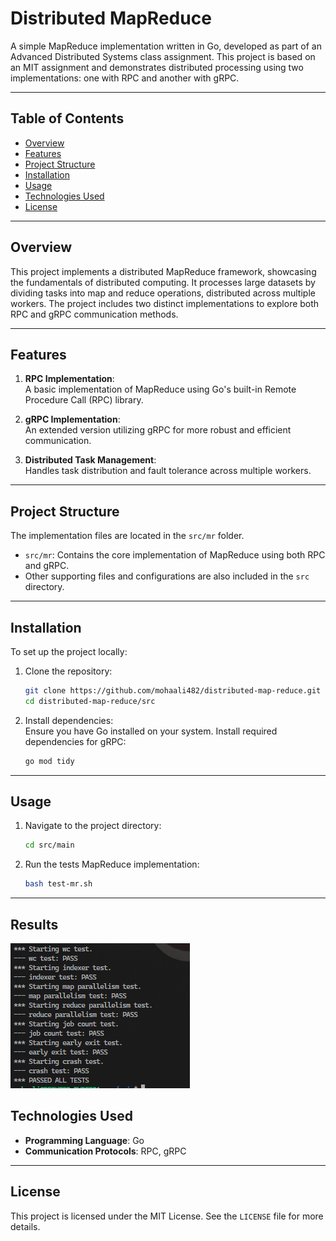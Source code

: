 # Distributed MapReduce

A simple MapReduce implementation written in Go, developed as part of an Advanced Distributed Systems class assignment. This project is based on an MIT assignment and demonstrates distributed processing using two implementations: one with RPC and another with gRPC.

---

## Table of Contents

- [Overview](#overview)
- [Features](#features)
- [Project Structure](#project-structure)
- [Installation](#installation)
- [Usage](#usage)
- [Technologies Used](#technologies-used)
- [License](#license)

---

## Overview

This project implements a distributed MapReduce framework, showcasing the fundamentals of distributed computing. It processes large datasets by dividing tasks into map and reduce operations, distributed across multiple workers. The project includes two distinct implementations to explore both RPC and gRPC communication methods.

---

## Features

1. **RPC Implementation**:  
   A basic implementation of MapReduce using Go's built-in Remote Procedure Call (RPC) library.

2. **gRPC Implementation**:  
   An extended version utilizing gRPC for more robust and efficient communication.

3. **Distributed Task Management**:  
   Handles task distribution and fault tolerance across multiple workers.

---

## Project Structure

The implementation files are located in the `src/mr` folder.

- `src/mr`: Contains the core implementation of MapReduce using both RPC and gRPC.
- Other supporting files and configurations are also included in the `src` directory.

---

## Installation

To set up the project locally:

1. Clone the repository:

   ```bash
   git clone https://github.com/mohaali482/distributed-map-reduce.git
   cd distributed-map-reduce/src
   ```

2. Install dependencies:  
   Ensure you have Go installed on your system. Install required dependencies for gRPC:
   ```bash
   go mod tidy
   ```

---

## Usage

1. Navigate to the project directory:

   ```bash
   cd src/main
   ```

2. Run the tests MapReduce implementation:
   ```bash
   bash test-mr.sh
   ```

---

## Results

![Result](result.png)

## Technologies Used

- **Programming Language**: Go
- **Communication Protocols**: RPC, gRPC

---

## License

This project is licensed under the MIT License. See the `LICENSE` file for more details.
